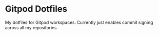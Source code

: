 # Gitpod Dotfiles

My dotfiles for Gitpod workspaces. Currently just enables commit signing across all my repositories.

